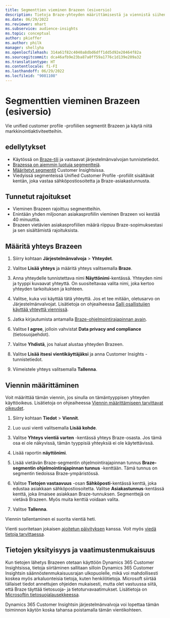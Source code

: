 ```yaml
---
title: Segmenttien vieminen Brazeen (esiversio)
description: Tietoja Braze-yhteyden määrittämisestä ja viennistä siihen.
ms.date: 06/29/2022
ms.reviewer: mhart
ms.subservice: audience-insights
ms.topic: conceptual
author: pkieffer
ms.author: philk
manager: shellyha
ms.openlocfilehash: 314a61f82c4040a8dbd6dff1dd5d92e20464f82a
ms.sourcegitcommit: dca46afb9e23ba87a0ff59a1776c1d139e209a32
ms.translationtype: HT
ms.contentlocale: fi-FI
ms.lasthandoff: 06/29/2022
ms.locfileid: "9081108"
---
```

# <a name="export-segments-to-braze-preview"></a>Segmenttien vieminen Brazeen (esiversio)

Vie unified customer profile -profiilien segmentit Brazeen ja käytä niitä markkinointiaktiviteetteihin.

## <a name="prerequisites"></a>edellytykset

- Käytössä on [Braze-tili](https://www.braze.com/) ja vastaavat järjestelmänvalvojan tunnistetiedot.
- [Brazessa on aiemmin luotuja segmenttejä](https://www.braze.com/docs/user_guide/engagement_tools/segments/creating_a_segment/).
- [Määritetyt segmentit](segments.md) Customer Insightsissa.
- Viedyissä segmenteissä Unified Customer Profile -profiilit sisältävät kentän, joka vastaa sähköpostiosoitetta ja Braze-asiakastunnusta.

## <a name="known-limitations"></a>Tunnetut rajoitukset

- Vieminen Brazeen rajoittuu segmentteihin.
- Enintään yhden miljoonan asiakasprofiilin vieminen Brazeen voi kestää 40 minuuttia.
- Brazeen vietävien asiakasprofiilien määrä riippuu Braze-sopimuksestasi ja sen sisältämistä rajoituksista.

## <a name="set-up-connection-to-braze"></a>Määritä yhteys Brazeen

1. Siirry kohtaan **Järjestelmänvalvoja** > **Yhteydet**.

1. Valitse **Lisää yhteys** ja määritä yhteys valitsemalla **Braze**.

1. Anna yhteydelle tunnistettava nimi **Näyttönimi**-kentässä. Yhteyden nimi ja tyyppi kuvaavat yhteyttä. On suositeltavaa valita nimi, joka kertoo yhteyden tarkoituksen ja kohteen.

1. Valitse, kuka voi käyttää tätä yhteyttä. Jos et tee mitään, oletusarvo on Järjestelmänvalvojat. Lisätietoja on ohjeaiheessa [Salli osallistujien käyttää yhteyttä viennissä](connections.md#allow-contributors-to-use-a-connection-for-exports).

1. Jatka kirjautumista antamalla [Braze-ohjelmointirajapinnan avain](https://www.braze.com/docs/api/basics/).

1. Valitse **I agree**, jolloin vahvistat **Data privacy and compliance** (tietosuojaehdot).

1. Valitse **Yhdistä**, jos haluat alustaa yhteyden Brazeen.

1. Valitse **Lisää itsesi vientikäyttäjäksi** ja anna Customer Insights -tunnistetiedot.

1. Viimeistele yhteys valitsemalla **Tallenna**.

## <a name="configure-an-export"></a>Viennin määrittäminen

Voit määrittää tämän viennin, jos sinulla on tämäntyyppisen yhteyden käyttöoikeus. Lisätietoja on ohjeaiheessa [Viennin määrittämiseen tarvittavat oikeudet](export-destinations.md#set-up-a-new-export).

1. Siirry kohtaan **Tiedot** > **Viennit**.

1. Luo uusi vienti valitsemalla **Lisää kohde**.

1. Valitse **Yhteys vientiä varten** -kentässä yhteys Braze-osasta. Jos tämä osa ei ole näkyvissä, tämän tyyppisiä yhteyksiä ei ole käytettävissä.  

1. Lisää raportin **näyttönimi**.

1. Lisää vietävän Braze-segmentin ohjelmointirajapinnan tunnus **Braze-segmentin ohjelmointirajapinnan tunnus** -kenttään. Tämä tunnus on segmentin tiedoissa Braze-ympäristössä.

1. Valitse **Tietojen vastaavuus** -osan **Sähköposti**-kentässä kenttä, joka edustaa asiakkaan sähköpostiosoitetta. Valitse **Asiakastunnus**-kentässä kenttä, joka ilmaisee asiakkaan Braze-tunnuksen. Segmenttejä on vietävä Brazeen. Myös muita kenttiä voidaan valita.

1. Valitse **Tallenna**.

Viennin tallentaminen ei suorita vientiä heti.

Vienti suoritetaan jokaisen [ajoitetun päivityksen](system.md#schedule-tab) kanssa. Voit myös [viedä tietoja tarvittaessa](export-destinations.md#run-exports-on-demand). 


## <a name="data-privacy-and-compliance"></a>Tietojen yksityisyys ja vaatimustenmukaisuus

Kun tietojen lähetys Brazeen otetaan käyttöön Dynamics 365 Customer Insightsissa, tietoja siirtäminen sallitaan silloin Dynamics 365 Customer Insightsin säännöstenmukaisuusrajan ulkopuolelle, mikä voi mahdollisesti koskea myös arkaluonteisia tietoja, kuten henkilötietoja. Microsoft siirtää tällaiset tiedot annettujen ohjeiden mukaisesti, mutta olet vastuussa siitä, että Braze täyttää tietosuoja- ja tietoturvavaatimukset. Lisätietoja on [Microsoftin tietosuojalausekkeessa](https://go.microsoft.com/fwlink/?linkid=396732).

Dynamics 365 Customer Insightsin järjestelmänvalvoja voi lopettaa tämän toiminnon käytön koska tahansa poistamalla tämän vientikohteen.
